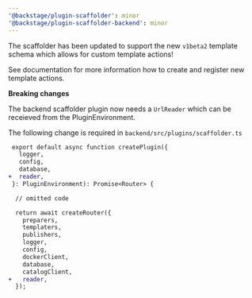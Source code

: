 ```yaml
---
'@backstage/plugin-scaffolder': minor
'@backstage/plugin-scaffolder-backend': minor
---
```


The scaffolder has been updated to support the new `v1beta2` template schema which allows for custom template actions!

See documentation for more information how to create and register new template actions.

**Breaking changes**

The backend scaffolder plugin now needs a `UrlReader` which can be receieved from the PluginEnvironment.

The following change is required in `backend/src/plugins/scaffolder.ts`

```diff
 export default async function createPlugin({
   logger,
   config,
   database,
+  reader,
 }: PluginEnvironment): Promise<Router> {

  // omitted code

  return await createRouter({
    preparers,
    templaters,
    publishers,
    logger,
    config,
    dockerClient,
    database,
    catalogClient,
+   reader,
  });
```
